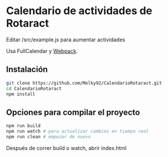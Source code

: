 # Calendario de actividades de Rotaract

Editar /src/example.js para aumentar actividades

Usa FullCalendar y [Webpack].

## Instalación

```bash
git clone https://github.com/Melky92/CalendarioRotaract.git
cd CalendarioRotaract
npm install
```

## Opciones para compilar el proyecto

```bash
npm run build
npm run watch # para actualizar cambios en tiempo real
npm run clean # empezar de nuevo
```

Después de correr build o watch, abrir index.html


[Webpack]: https://webpack.js.org/
